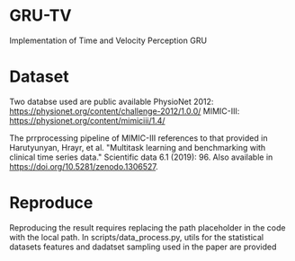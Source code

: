 # GRU-TV
Implementation of Time and Velocity Perception GRU

# Dataset
Two databse used are public available
PhysioNet 2012: https://physionet.org/content/challenge-2012/1.0.0/
MIMIC-III: https://physionet.org/content/mimiciii/1.4/

The prrprocessing pipeline of MIMIC-III references to that provided in 
Harutyunyan, Hrayr, et al. "Multitask learning and benchmarking with clinical time series data." Scientific data 6.1 (2019): 96.
Also available in https://doi.org/10.5281/zenodo.1306527.

# Reproduce
Reproducing the result requires replacing the path placeholder in the code with the local path.
In scripts/data_process.py, utils for the statistical datasets features and dadatset sampling used in the paper are provided
